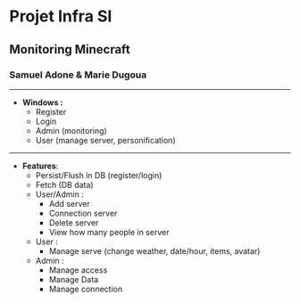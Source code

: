 # Projet Infra SI

## Monitoring Minecraft

### Samuel Adone & Marie Dugoua

---

- **Windows  :**
  - Register
  - Login
  - Admin (monitoring)
  - User (manage server, personification)

---

- **Features**:
  - Persist/Flush in DB (register/login)
  - Fetch (DB data)
  - User/Admin :
    - Add server
    - Connection server
    - Delete server
    - View how many people in server
  - User : 
    - Manage serve (change weather, date/hour, items, avatar)
  - Admin : 
    - Manage access
    - Manage Data
    - Manage connection